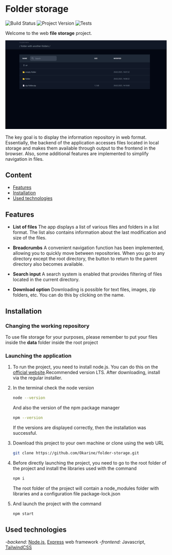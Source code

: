 # Folder storage 

![Build Status](https://img.shields.io/badge/Project-In%20Progress-orange)  ![Project Version](https://img.shields.io/badge/Version-1.0-blue) ![Tests](https://img.shields.io/badge/Tests-Passed-green)

Welcome to the web **file storage** project. 

<p align="center">
  <img src="folder-storage.png" alt="Image" />
</p>

The key goal is to display the information repository in web format. Essentially, the backend of the application accesses files located in local storage and makes them available through output to the frontend in the browser. Also, some additional features are implemented to simplify navigation in files.

## Content

- [Features](#features)
- [Installation](#installation)
- [Used technologies](#installation)

## Features

- **List of files** 
    The app displays a list of various files and folders in a list format. The list also contains information about the last modification and size of the files.

- **Breadcrumbs**
    A convenient navigation function has been implemented, allowing you to quickly move between repositories. When you go to any directory except the root directory, the button to return to the parent directory also becomes available.

- **Search input**
    A search system is enabled that provides filtering of files located in the current directory.

- **Download option**
    Downloading is possible for text files, images, zip folders, etc. You can do this by clicking on the name.

## Installation

### Changing the working repository

To use file storage for your purposes, please remember to put your files inside the **data** folder inside the root project

### Launching the application

1. To run the project, you need to install node.js. You can do this on the [official website](https://nodejs.org/en/).Recommended version LTS. 
After downloading, install via the regular installer.

2. In the terminal check the node version

    ```bash
    node --version
    ```
    And also the version of the npm package manager

    ```bash
    npm --version
    ```

    If the versions are displayed correctly, then the installation was successful.

3. Download this project to your own machine or clone using the web URL

    ```bash
    git clone https://github.com/Okarine/folder-storage.git
    ```

4. Before directly launching the project, you need to go to the root folder of the project and install the libraries used with the command

    ```bash
    npm i
    ```

    The root folder of the project will contain a node_modules folder with libraries and a configuration file package-lock.json

5. And launch the project with the command

    ```bash
    npm start
    ```

## Used technologies 

-*backend:* [Node.js](https://nodejs.org/en), [Express](https://expressjs.com/) web framework
-*frontend:* Javascript, [TailwindCSS](https://tailwindcss.com/)